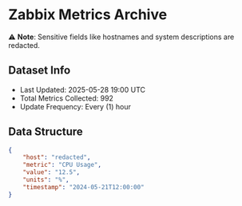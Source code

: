 # Zabbix Metrics Archive

⚠️ **Note**: Sensitive fields like hostnames and system descriptions are redacted.

## Dataset Info
- Last Updated: 2025-05-28 19:00 UTC
- Total Metrics Collected: 992
- Update Frequency: Every (1) hour

## Data Structure
```json
{
    "host": "redacted",
    "metric": "CPU Usage",
    "value": "12.5",
    "units": "%",
    "timestamp": "2024-05-21T12:00:00"
}
```
